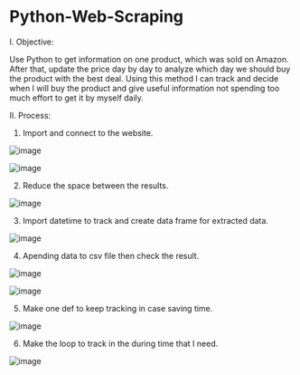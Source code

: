 # Python-Web-Scraping

I. Objective:

Use Python to get information on one product, which was sold on Amazon. After that, update the price day by day to analyze which day we should buy the product with the best deal. Using this method I can track and decide when I will buy the product and give useful information not spending too much effort to get it by myself daily.

II. Process:

1. Import and connect to the website.

  ![image](https://github.com/GiaBaoTranAnalyst/Python-Web-Scraping/assets/132706047/69358d88-564b-4669-92f2-ff78695765b1)

  ![image](https://github.com/GiaBaoTranAnalyst/Python-Web-Scraping/assets/132706047/e64c6db5-c5f8-4049-bb64-bb479785439d)

2. Reduce the space between the results.

  ![image](https://github.com/GiaBaoTranAnalyst/Python-Web-Scraping/assets/132706047/c8f1b968-ef21-4ba6-860f-67b18032a156)

3. Import datetime to track and create data frame for extracted data.

  ![image](https://github.com/GiaBaoTranAnalyst/Python-Web-Scraping/assets/132706047/fead84d9-61e5-4b10-9abe-10f8f3119353)

4. Apending data to csv file then check the result.

  ![image](https://github.com/GiaBaoTranAnalyst/Python-Web-Scraping/assets/132706047/963c0609-ab05-4bb8-aa76-3bf2f8f4c6fb)
  
  ![image](https://github.com/GiaBaoTranAnalyst/Python-Web-Scraping/assets/132706047/0b2b17ab-264d-4edd-b907-923da26a61b8)

5. Make one def to keep tracking in case saving time.

  ![image](https://github.com/GiaBaoTranAnalyst/Python-Web-Scraping/assets/132706047/d9ca0805-b5b0-42d3-9a56-c974edcbde71)

6. Make the loop to track in the during time that I need.

  ![image](https://github.com/GiaBaoTranAnalyst/Python-Web-Scraping/assets/132706047/09bf7605-5f04-4956-8bf7-ac7b6a7a12f4)

 

